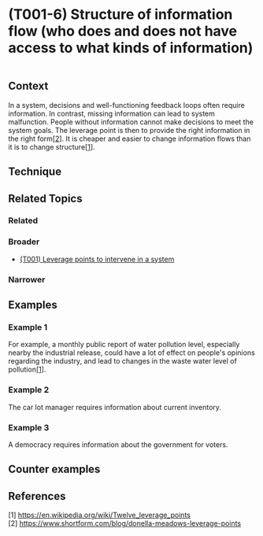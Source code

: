 # (T001-6) Structure of information flow (who does and does not have access to what kinds of information)

<image>

## Context

In a system, decisions and well-functioning feedback loops often require information. In contrast, missing information can lead to system malfunction. People without information cannot make decisions to meet the system goals. The leverage point is then to provide the right information in the right form[[2](#2)]. It is cheaper and easier to change information flows than it is to change structure[[1](#1)].

## Technique


## Related Topics

### Related

### Broader

* [(T001) Leverage points to intervene in a system](../(T001)%20Leverage%20points%20to%20intervene%20in%20a%20system/README.md)

### Narrower


## Examples
### Example 1

For example, a monthly public report of water pollution level, especially nearby the industrial release, could have a lot of effect on people's opinions regarding the industry, and lead to changes in the waste water level of pollution[[1](#1)].

### Example 2

The car lot manager requires information about current inventory.

### Example 3

A democracy requires information about the government for voters.


## Counter examples

<links to counter-examples>

## References

<a name="1">[1]</a> https://en.wikipedia.org/wiki/Twelve_leverage_points  
<a name="2" />[2] https://www.shortform.com/blog/donella-meadows-leverage-points